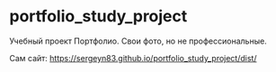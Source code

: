 # portfolio_study_project

Учебный проект Портфолио. Свои фото, но не профессиональные. 

Сам сайт:  https://sergeyn83.github.io/portfolio_study_project/dist/
